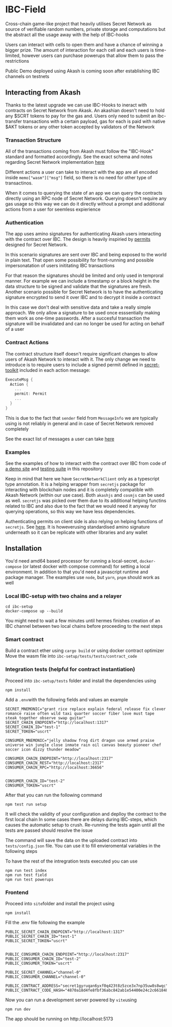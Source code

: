 # IBC-Field

Cross-chain game-like project that heavily utilises Secret Network as source of verifiable random numbers, private storage and computations but the abstract all the usage away with the help of IBC-hooks

Users can interact with cells to open them and have a chance of winning a bigger prize. The amount of interaction for each cell and each users is time-limited, however users can purchase powerups that allow them to pass the restrictions

Public Demo deployed using Akash is coming soon after establishing IBC channels on testnets

## Interacting from Akash

Thanks to the latest upgrade we can use IBC-Hooks to ineract with contracts on Secret Network from Akask. An akashian doesn't need to hold any $SCRT tokens to pay for the gas and. Users only need to submit an ibc-transfer transactions with a certain payload, gas for each is paid with native $AKT tokens or any other token accepted by validators of the Network 

### Transaction Structure

All of the transactions coming from Akash must follow the "IBC-Hook" standard and formatted accordingly. See the exact schema and notes regarding Secret Network implementation [here](https://github.com/scrtlabs/SecretNetwork/blob/master/x/ibc-hooks/README.md)

Different actions a user can take to interact with the app are all encoded inside `memo["wasm"]["msg"]` field, so there is no need for other type of transactinos. 

When it comes to querying the state of an app we can query the contracts directly using an RPC node of Secret Network. Querying doesn't require any gas usage so this way we can do it directly without a prompt and additional actions from a user for seemless expierience

### Authentication

The app uses amino signatures for authenticating Akash users interacting with the contract over IBC. The design is heavily inspiried by [permits](https://docs.scrt.network/secret-network-documentation/development/secret-contract-fundamentals/access-control/permits) designed for Secret Network. 

In this scenario signatures are sent over IBC and being exposed to the world in plain text. That open some possibility for front-running and possible impersonatation of users inititating IBC transactions

For that reason the signatures should be limited and only used in temproral manner. For example we can include a timestamp or a block height in the data structure to be signed and validate that the signatures are fresh. Another scenario possible for Secret Network is to have the authenticating signature encrypted to send it over IBC and to decrypt it inside a contract

In this case we don't deal with sensitive data and take a really simple approach. We only allow a signature to be used once esssentially making them work as one-time passwords. After a succesful transaction the signature will be invalidated and can no longer be used for acting on behalf of a user

### Contract Actions

The contract structure itself doesn't require significant changes to allow users of Akash Network to interact with it. The only change we need to introduce is to require users to include a signed permit defined in [secret-toolkit](https://github.com/scrtlabs/secret-toolkit/tree/master/packages/permit) included in each action message:

```rust
ExecuteMsg {
  Action {
    ...
    permit: Permit
    ...
  }
}
```

This is due to the fact that `sender` field  from `MessageInfo` we are typically using is not reliably in general and in case of Secret Network removed completely

See the exact list of messages a user can take [here](/contracts/random/src/msg.rs#L16)

### Examples

See the examples of how to interact with the contract over IBC from code of [a demo site](/site/src/lib/web3/contract.ts#L21) and [testing suite](/ibc-setup/tests/tests/field.test.ts#L46) in this repository

Keep in mind that here we have `SecretNetworkClient` only as a typescript type annotation. It is a helping wrapper from `secretjs` package for interacting with blockchain nodes and it is completely compatible with Akash Network (within our use case). Both `akashjs` and `cosmjs` can be used as well. `secretjs` was picked over them due to its additional helping functins related to IBC and also due to the fact that we would need it anyway for querying operations, so this way we have less dependencies.

Authenticating permits on client side is also relying on helping functions of `secretjs`. See [here](site/src/lib/web3/index.ts#L41). It is howeverusing standardised amino signature underneath so it can be replicate with other libraries and any wallet

## Installation

You'd need amd64 based processor for running a local-secret, `docker-compose` (or latest docker with compose command)  for setting a local environment.
In addition to that you'd need a javascript runtime and package manager. The examples use `node`, but `yarn`, `pnpm` should work as well

### Local IBC-setup with two chains and a relayer
```
cd ibc-setup
docker-compose up --build 
```

You might need to wait a few minutes until hermes finishes creation of an IBC channel between two local chains before proceeding to the next steps

### Smart contract
Build a contract ether using `cargo build` or using docker contract optimizer
Move the wasm file into
`ibc-setup/tests/tests/contract_code`

### Integration tests (helpful for contract instantiation)

Proceed into `ibc-setup/tests` folder and install the dependencies using
```
npm install 
```

Add a `.env`with the following fields and values an example

```
SECRET_MNEMONIC="grant rice replace explain federal release fix clever romance raise often wild taxi quarter soccer fiber love must tape steak together observe swap guitar"
SECRET_CHAIN_ENDPOINT="http://localhost:1317"
SECRET_CHAIN_ID="test-1"
SECRET_TOKEN="uscrt"

CONSUMER_MNEMONIC="jelly shadow frog dirt dragon use armed praise universe win jungle close inmate rain oil canvas beauty pioneer chef soccer icon dizzy thunder meadow"

CONSUMER_CHAIN_ENDPOINT="http://localhost:2317"
CONSUMER_CHAIN_REST="http://localhost:2317"
CONSUMER_CHAIN_RPC="http://localhost:36656"


CONSUMER_CHAIN_ID="test-2"
CONSUMER_TOKEN="uscrt"
```


After that you can run the following command
```
npm test run setup
```
It will check the validity of your configuration and deplloy the contract to the first local chain
In some cases there are delays during IBC-steps, which causes the automatic setup to crush. Re-running the tests again until all the tests are passed should resolve the issue 

The command will save the data on the uploaded contract into `tests/config.json` file. You can use it to fill envieromental variables in the following steps

To have the rest of the intregration tests executed you can use
```
npm run test index
npm run test field
npm run test powerups
```

### Frontend

Proceed into `site`folder and install the project using

```
npm install 
```

Fill the .env file following the example
```
PUBLIC_SECRET_CHAIN_ENDPOINT="http://localhost:1317"
PUBLIC_SECRET_CHAIN_ID="test-1"
PUBLIC_SECRET_TOKEN="uscrt"


PUBLIC_CONSUMER_CHAIN_ENDPOINT="http://localhost:2317"
PUBLIC_CONSUMER_CHAIN_ID="test-2"
PUBLIC_CONSUMER_TOKEN="uscrt"

PUBLIC_SECRET_CHANNEL="channel-0"
PUBLIC_CONSUMER_CHANNEL="channel-0"

PUBLIC_CONTRACT_ADDRESS="secret1gyruqan6yxf0q423t8z5zce3x7np35uw8s8wqc"
PUBLIC_CONTRACT_CODE_HASH="4870a18d4fe8fbf36abc842ab1e54400e24c2c6618486cdaf801ab8d5f725f6f"
```


Now you can run a development server powered by `vite`using
```
npm run dev
```

The app should be running on
http://localhost:5173




